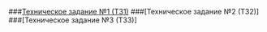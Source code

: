 ###[Техническое задание №1 (ТЗ1)](/TechProgramming/TZ1)
###[Техническое задание №2 (ТЗ2)]
###[Техническое задание №3 (ТЗ3)]


